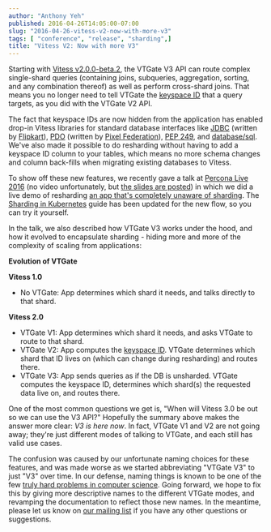 ```yaml
---
author: "Anthony Yeh"
published: 2016-04-26T14:05:00-07:00
slug: "2016-04-26-vitess-v2-now-with-more-v3"
tags: [ "conference", "release", "sharding",]
title: "Vitess V2: Now with more V3"
---
```

Starting with [Vitess v2.0.0-beta.2](https://github.com/youtube/vitess/releases/tag/v2.0.0-beta.2), the VTGate V3 API can route complex single-shard queries (containing joins, subqueries, aggregation, sorting, and any combination thereof) as well as perform cross-shard joins. That means you no longer need to tell VTGate the [keyspace ID](https://vitess.io/docs/12.0/concepts/keyspace-id/) that a query targets, as you did with the VTGate V2 API.  

The fact that keyspace IDs are now hidden from the application has enabled drop-in Vitess libraries for standard database interfaces like [JDBC](https://github.com/youtube/vitess/blob/master/java/example/src/main/java/com/youtube/vitess/example/VitessJDBCExample.java) (written by [Flipkart](http://www.flipkart.com/)), [PDO](https://github.com/pixelfederation/vitess-php-pdo) (written by [Pixel Federation](http://pixelfederation.com/)), [PEP 249](https://github.com/youtube/vitess/blob/master/examples/kubernetes/guestbook/main.py), and [database/sql](https://godoc.org/github.com/youtube/vitess/go/vt/vitessdriver).
We've also made it possible to do resharding without having to add a keyspace ID column to your tables, which means no more schema changes and column back-fills when migrating existing databases to Vitess.  

To show off these new features, we recently gave a talk at [Percona Live 2016](https://www.percona.com/live/data-performance-conference-2016/sessions/vitess-complete-story) (no video unfortunately, but [the slides are posted](http://vitess.io/resources/presentations.html)) in which we did a live demo of resharding [an app that's completely unaware of sharding](https://github.com/youtube/vitess/blob/master/examples/kubernetes/guestbook/main.py). The [Sharding in Kubernetes](http://vitess.io/user-guide/sharding-kubernetes.html) guide has been updated for the new flow, so you can try it yourself.  

In the talk, we also described how VTGate V3 works under the hood, and how it evolved to encapsulate sharding - hiding more and more of the complexity of scaling from applications:  

**Evolution of VTGate**  

**Vitess 1.0**

* No VTGate: App determines which shard it needs, and talks directly to that shard.

**Vitess 2.0**

* VTGate V1: App determines which shard it needs, and asks VTGate to route to that shard.
* VTGate V2: App computes the [keyspace ID](https://vitess.io/docs/12.0/concepts/keyspace-id/). VTGate determines which shard that ID lives on (which can change during resharding) and routes there.
* VTGate V3: App sends queries as if the DB is unsharded. VTGate computes the keyspace ID, determines which shard(s) the requested data live on, and routes there.

One of the most common questions we get is, "When will Vitess 3.0 be out so we can use the V3 API?" Hopefully the summary above makes the answer more clear: *V3 is here now*. In fact, VTGate V1 and V2 are not going away; they're just different modes of talking to VTGate, and each still has valid use cases.  

The confusion was caused by our unfortunate naming choices for these features, and was made worse as we started abbreviating "VTGate V3" to just "V3" over time. In our defense, naming things is known to be one of the few [truly hard problems in computer science](http://martinfowler.com/bliki/TwoHardThings.html). Going forward, we hope to fix this by giving more descriptive names to the different VTGate modes, and revamping the documentation to reflect those new names. In the meantime, please let us know on [our mailing list](https://groups.google.com/forum/#!forum/vitess) if you have any
other questions or suggestions.

